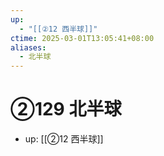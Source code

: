 ```yaml
---
up:
  - "[[②12 西半球]]"
ctime: 2025-03-01T13:05:41+08:00
aliases:
  - 北半球
---
```


# ②129 北半球

- up: [[②12 西半球]]
